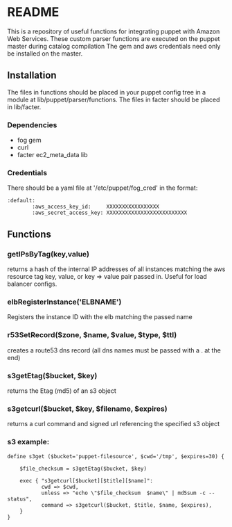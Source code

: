 
README
======

This is a repository of useful functions for integrating puppet with Amazon Web Services.
These custom parser functions are executed on the puppet master during catalog compilation
The gem and aws credentials need only be installed on the master.

Installation
------------

The files in functions should be placed in your puppet config tree in a module at lib/puppet/parser/functions.
The files in facter should be placed in lib/facter.

### Dependencies

- fog gem
- curl
- facter ec2_meta_data lib

### Credentials

There should be a yaml file at '/etc/puppet/fog_cred' in the format:

    :default:
            :aws_access_key_id:     XXXXXXXXXXXXXXXXX
            :aws_secret_access_key: XXXXXXXXXXXXXXXXXXXXXXXXXX


Functions
---------

### getIPsByTag(key,value) 

returns a hash of the internal IP addresses of all instances matching the aws 
resource tag key, value, or key => value pair passed in. Useful for load balancer
configs.

### elbRegisterInstance('ELBNAME') 

Registers the instance ID with the elb matching the passed name 

### r53SetRecord($zone, $name, $value, $type, $ttl) 

creates a route53 dns record (all dns names must be passed with a . at the end)

### s3getEtag($bucket, $key) 

returns the Etag (md5) of an s3 object

### s3getcurl($bucket, $key, $filename, $expires) 

returns a curl command and signed url referencing the specified s3 object

### s3 example:

    define s3get ($bucket='puppet-filesource', $cwd='/tmp', $expires=30) {

        $file_checksum = s3getEtag($bucket, $key)

        exec { "s3getcurl[$bucket][$title][$name]":
               cwd => $cwd,
               unless => "echo \"$file_checksum  $name\" | md5sum -c --status",
               command => s3getcurl($bucket, $title, $name, $expires),
        }
    }



